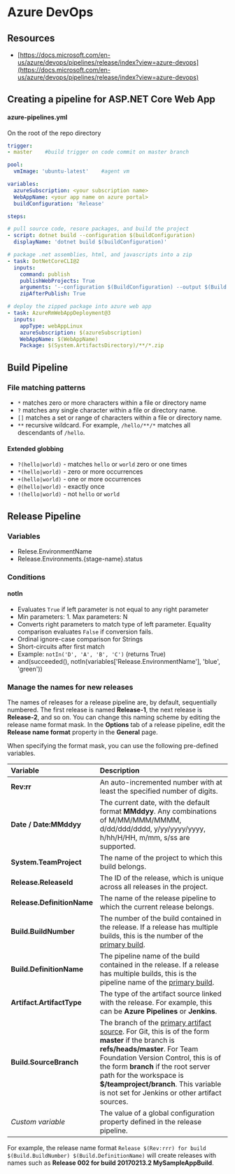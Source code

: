 # Azure DevOps

## Resources

* [https://docs.microsoft.com/en-us/azure/devops/pipelines/release/index?view=azure-devops](https://docs.microsoft.com/en-us/azure/devops/pipelines/release/index?view=azure-devops)

## Creating a pipeline for ASP.NET Core Web App

#### azure-pipelines.yml

On the root of the repo directory

```yaml
trigger:
- master    #build trigger on code commit on master branch

pool:
  vmImage: 'ubuntu-latest'    #agent vm

variables:
  azureSubscription: <your subscription name>
  WebAppName: <your app name on azure portal>  
  buildConfiguration: 'Release'

steps:

# pull source code, resore packages, and build the project
- script: dotnet build --configuration $(buildConfiguration)
  displayName: 'dotnet build $(buildConfiguration)'

# package .net assemblies, html, and javascripts into a zip  
- task: DotNetCoreCLI@2
  inputs:
    command: publish
    publishWebProjects: True
    arguments: '--configuration $(BuildConfiguration) --output $(Build.ArtifactStagingDirectory)'
    zipAfterPublish: True  

# deploy the zipped package into azure web app
- task: AzureRmWebAppDeployment@3
  inputs:
    appType: webAppLinux
    azureSubscription: $(azureSubscription)
    WebAppName: $(WebAppName)
    Package: $(System.ArtifactsDirectory)/**/*.zip

```

## Build Pipeline

### File matching patterns

* `*` matches zero or more characters within a file or directory name
* `?` matches any single character within a file or directory name.
* `[]` matches a set or range of characters within a file or directory name.
* `**` recursive wildcard. For example, `/hello/**/*` matches all descendants of `/hello`.

#### Extended globbing

* `?(hello|world)` - matches `hello` or `world` zero or one times
* `*(hello|world)` - zero or more occurrences
* `+(hello|world)` - one or more occurrences
* `@(hello|world)` - exactly once
* `!(hello|world)` - not `hello` or `world`

## Release Pipeline

### Variables

* Relese.EnvironmentName
* Release.Environments.{stage-name}.status

### Conditions

#### notIn

* Evaluates `True` if left parameter is not equal to any right parameter
* Min parameters: 1. Max parameters: N
* Converts right parameters to match type of left parameter. Equality comparison evaluates `False` if conversion fails.
* Ordinal ignore-case comparison for Strings
* Short-circuits after first match
* Example: `notIn('D', 'A', 'B', 'C')` \(returns True\)
* and\(succeeded\(\), notIn\(variables\['Release.EnvironmentName'\], 'blue', 'green'\)\)

### Manage the names for new releases

The names of releases for a release pipeline are, by default, sequentially numbered. The first release is named **Release-1**, the next release is **Release-2**, and so on. You can change this naming scheme by editing the release name format mask. In the **Options** tab of a release pipeline, edit the **Release name format** property in the **General** page.

When specifying the format mask, you can use the following pre-defined variables.

| Variable | Description |
| :--- | :--- |
| **Rev:rr** | An auto-incremented number with at least the specified number of digits. |
| **Date / Date:MMddyy** | The current date, with the default format **MMddyy**. Any combinations of M/MM/MMM/MMMM, d/dd/ddd/dddd, y/yy/yyyy/yyyy, h/hh/H/HH, m/mm, s/ss are supported. |
| **System.TeamProject** | The name of the project to which this build belongs. |
| **Release.ReleaseId** | The ID of the release, which is unique across all releases in the project. |
| **Release.DefinitionName** | The name of the release pipeline to which the current release belongs. |
| **Build.BuildNumber** | The number of the build contained in the release. If a release has multiple builds, this is the number of the [primary build](https://docs.microsoft.com/en-us/azure/devops/pipelines/release/artifacts?view=azure-devops#primary-source). |
| **Build.DefinitionName** | The pipeline name of the build contained in the release. If a release has multiple builds, this is the pipeline name of the [primary build](https://docs.microsoft.com/en-us/azure/devops/pipelines/release/artifacts?view=azure-devops#primary-source). |
| **Artifact.ArtifactType** | The type of the artifact source linked with the release. For example, this can be **Azure Pipelines** or **Jenkins**. |
| **Build.SourceBranch** | The branch of the [primary artifact source](https://docs.microsoft.com/en-us/azure/devops/pipelines/release/artifacts?view=azure-devops#primary-source). For Git, this is of the form **master** if the branch is **refs/heads/master**. For Team Foundation Version Control, this is of the form **branch** if the root server path for the workspace is **$/teamproject/branch**. This variable is not set for Jenkins or other artifact sources. |
| _Custom variable_ | The value of a global configuration property defined in the release pipeline. |

For example, the release name format `Release $(Rev:rrr) for build $(Build.BuildNumber) $(Build.DefinitionName)` will create releases with names such as **Release 002 for build 20170213.2 MySampleAppBuild**.



